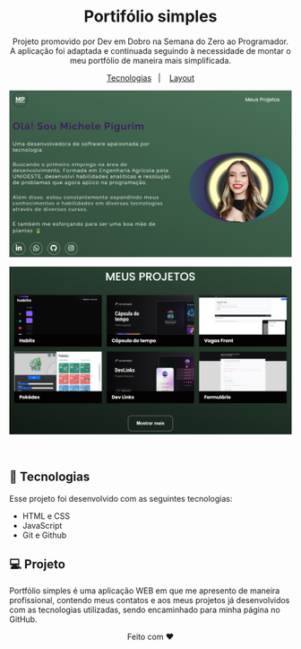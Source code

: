<h1 align="center"> Portifólio simples </h1>

<p align="center">
Projeto promovido por Dev em Dobro na Semana do Zero ao Programador. A aplicação foi adaptada e continuada seguindo à necessidade de montar o meu portfólio de maneira mais simplificada.
</p>

<p align="center">
  <a href="#-tecnologias">Tecnologias</a>&nbsp;&nbsp;&nbsp;|&nbsp;&nbsp;&nbsp;
  <a href="#-layout">Layout</a>
</p>

<p align="center">
  <img alt="License" src="./src/images/projeto-portfolio-simples.png">
</p>

<p align="center">
  <img alt="License" src="./src/images/preview.png">
</p>

<br>

## 🚀 Tecnologias

Esse projeto foi desenvolvido com as seguintes tecnologias:

- HTML e CSS
- JavaScript
- Git e Github

## 💻 Projeto

Portfólio simples é uma aplicação WEB em que me apresento de maneira profissional, contendo meus contatos e aos meus projetos já desenvolvidos com as tecnologias utilizadas, sendo encaminhado para minha página no GitHub.

<p align="center">
 Feito com ♥
</p>
